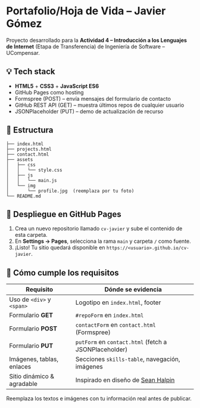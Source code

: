 
# Portafolio/Hoja de Vida – Javier Gómez

Proyecto desarrollado para la **Actividad 4 – Introducción a los Lenguajes de Internet** (Etapa de Transferencia) de Ingeniería de Software – UCompensar.

## 💡 Tech stack
- **HTML5** + **CSS3** + **JavaScript ES6**
- GitHub Pages como hosting
- Formspree (POST) – envía mensajes del formulario de contacto
- GitHub REST API (GET) – muestra últimos repos de cualquier usuario
- JSONPlaceholder (PUT) – demo de actualización de recurso

## 📂 Estructura
```
├── index.html
├── projects.html
├── contact.html
├── assets
│   ├── css
│   │   └── style.css
│   ├── js
│   │   └── main.js
│   └── img
│       └── profile.jpg  (reemplaza por tu foto)
└── README.md
```

## 🚀 Despliegue en GitHub Pages
1. Crea un nuevo repositorio llamado `cv-javier` y sube el contenido de esta carpeta.
2. En **Settings → Pages**, selecciona la rama `main` y carpeta `/` como fuente.
3. ¡Listo! Tu sitio quedará disponible en `https://<usuario>.github.io/cv-javier`.

## 📑 Cómo cumple los requisitos
| Requisito | Dónde se evidencia |
|-----------|-------------------|
| Uso de `<div>` y `<span>` | Logotipo en `index.html`, footer |
| Formulario **GET** | `#repoForm` en `index.html` |
| Formulario **POST** | `contactForm` en `contact.html` (Formspree) |
| Formulario **PUT** | `putForm` en `contact.html` (fetch a JSONPlaceholder) |
| Imágenes, tablas, enlaces | Secciones `skills-table`, navegación, imágenes |
| Sitio dinámico & agradable | Inspirado en diseño de [Sean Halpin](https://www.seanhalpin.design) |

Reemplaza los textos e imágenes con tu información real antes de publicar.
